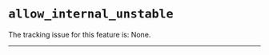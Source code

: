 # `allow_internal_unstable`

The tracking issue for this feature is: None.

------------------------

